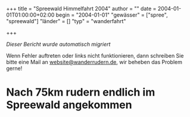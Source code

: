 +++
title = "Spreewald Himmelfahrt 2004"
author = ""
date = 2004-01-01T01:00:00+02:00
begin = "2004-01-01"
"gewässer" = ["spree", "spreewald"]
"länder" = []
"typ" = "wanderfahrt"

+++


*Dieser Bericht wurde automatisch migriert*

Wenn Fehler auftreten oder links nicht funktionieren, dann schreiben Sie bitte eine Mail an website@wanderrudern.de, wir beheben das Problem gerne!



# Nach 75km rudern endlich im Spreewald angekommen


